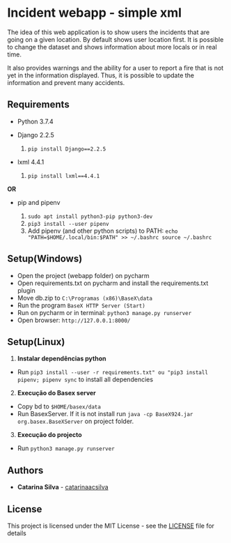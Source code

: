 # Incident webapp - simple xml

The idea of this web application is to show users the incidents that are going on a given location. By default shows user location first.
It is possible to change the dataset and shows information about more locals or in real time.

It also provides warnings and the ability for a user to report a fire that is not yet in the information displayed. Thus, it is possible to update the information and prevent many accidents.

## Requirements

- Python 3.7.4

- Django 2.2.5

    1. `pip install Django==2.2.5`
- lxml 4.4.1

    1. `pip install lxml==4.4.1`

 **OR**

- pip and pipenv

    1. `sudo apt install python3-pip python3-dev`
    2. `pip3 install --user pipenv`
    3. Add pipenv (and other python scripts) to PATH: `echo "PATH=$HOME/.local/bin:$PATH" >> ~/.bashrc source ~/.bashrc`


## Setup(Windows)

- Open the project (webapp folder) on pycharm
- Open requirements.txt on pycharm and install the requirements.txt plugin
- Move db.zip to `C:\Programas (x86)\BaseX\data`
- Run the program `BaseX HTTP Server (Start)`
- Run on pycharm or in terminal: `python3 manage.py runserver`
- Open browser: `http://127.0.0.1:8000/`


## Setup(Linux)

1. **Instalar dependências python**

- Run `pip3 install --user -r requirements.txt" ou "pip3 install pipenv; pipenv sync` to install all dependencies


2. **Execução do Basex server**

- Copy bd to `$HOME/basex/data`
- Run BasexServer. If it is not install run `java -cp BaseX924.jar org.basex.BaseXServer` on project folder.


3. **Execução do projecto**

- Run `python3 manage.py runserver`


## Authors

* **Catarina Silva** - [catarinaacsilva](https://github.com/catarinaacsilva)

## License

This project is licensed under the MIT License - see the [LICENSE](LICENSE) file for details
